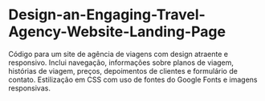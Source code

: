 # Design-an-Engaging-Travel-Agency-Website-Landing-Page
Código para um site de agência de viagens com design atraente e responsivo. Inclui navegação, informações sobre planos de viagem, histórias de viagem, preços, depoimentos de clientes e formulário de contato. Estilização em CSS com uso de fontes do Google Fonts e imagens responsivas.

